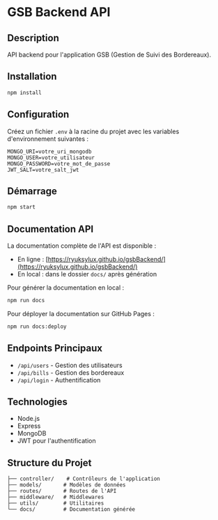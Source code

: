 # GSB Backend API

## Description
API backend pour l'application GSB (Gestion de Suivi des Bordereaux).

## Installation

```bash
npm install
```

## Configuration

Créez un fichier `.env` à la racine du projet avec les variables d'environnement suivantes :

```env
MONGO_URI=votre_uri_mongodb
MONGO_USER=votre_utilisateur
MONGO_PASSWORD=votre_mot_de_passe
JWT_SALT=votre_salt_jwt
```

## Démarrage

```bash
npm start
```

## Documentation API

La documentation complète de l'API est disponible :
- En ligne : [https://ryuksylux.github.io/gsbBackend/](https://ryuksylux.github.io/gsbBackend/)
- En local : dans le dossier `docs/` après génération

Pour générer la documentation en local :

```bash
npm run docs
```

Pour déployer la documentation sur GitHub Pages :

```bash
npm run docs:deploy
```

## Endpoints Principaux

- `/api/users` - Gestion des utilisateurs
- `/api/bills` - Gestion des bordereaux
- `/api/login` - Authentification

## Technologies

- Node.js
- Express
- MongoDB
- JWT pour l'authentification

## Structure du Projet

```
├── controller/    # Contrôleurs de l'application
├── models/       # Modèles de données
├── routes/       # Routes de l'API
├── middleware/   # Middlewares
├── utils/        # Utilitaires
└── docs/         # Documentation générée
```